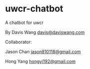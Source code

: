 uwcr-chatbot
============

A chatbot for uwcr

By Davis Wang <davis@daviswang.com>

Collaborator:

Jason Chan <jason810118@gmail.com>

Hong Yang <hongyi192@gmail.com>

